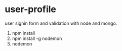 # user-profile
user signin form and validation with node and mongo.
1. npm install 
2. npm install -g nodemon
3. nodemon
